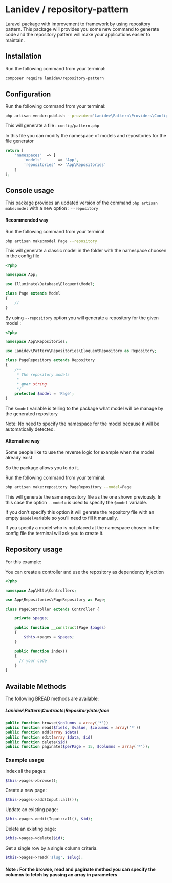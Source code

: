 # Lanidev / repository-pattern
Laravel package with improvement to framework by using repository pattern. This package will provides you some new command to generate code and the repository pattern will make your applications easier to maintain.

## Installation

Run the following command from your terminal:

 ```bash
 composer require lanidev/repository-pattern
 ```

## Configuration

Run the following command from your terminal:

 ```bash
 php artisan vendor:publish --provider="Lanidev\Pattern\Providers\ConfigServiceProvider"
 ```

This will generate a file : ```config/pattern.php```

In this file you can modify the namespace of models and repositories for the file generator

```php
return [
    'namespaces'  => [
        'models'       => 'App',
        'repositories' => 'App\Repositories'
    ]
];
```

## Console usage

This package provides an updated version of the command ```php artisan make:model``` with a new option : ```--repository```

#### Recommended way

Run the following command from your terminal

```bash
php artisan make:model Page --repository
```

This will generate a classic model in the folder with the namespace choosen in the config file

```php
<?php

namespace App;

use Illuminate\Database\Eloquent\Model;

class Page extends Model
{
    //
}

```

By using ```--repository``` option you will generate a repository for the given model :

```php
<?php

namespace App\Repositories;

use Lanidev\Pattern\Repositories\EloquentRepository as Repository;

class PageRepository extends Repository
{
    /**
     * The repository models
     *
     * @var string
     */
    protected $model = 'Page';
}

```

The ```$model``` variable is telling to the package what model will be manage by the generated repository

Note: No need to specify the namespace for the model because it will be automatically detected.

#### Alternative way

Some people like to use the reverse logic for example when the model already exist

So the package allows you to do it.

Run the following command from your terminal:

```bash
php artisan make:repository PageRepository --model=Page
```

This will generate the same repository file as the one shown previously. In this case the option ```--model=``` is used to specify the ```$model``` variable.

If you don't specify this option it will genrate the repository file with an empty ```$model```variable so you'll need to fill it manually.

If you specify a model who is not placed at the namespace chosen in the config file the terminal will ask you to create it.


## Repository usage

For this example:

You can create a controller and use the repository as dependency injection

```php
<?php

namespace App\Http\Controllers;

use App\Repositories\PageRepository as Page;

class PageController extends Controller {

    private $pages;

    public function __construct(Page $pages)
    {
        $this->pages = $pages;
    }

    public function index()
    {
      // your code
    }
}
```

## Available Methods

The following BREAD methods are available:

##### Lanidev\Pattern\Contracts\RepositoryInterface

```php
public function browse($columns = array('*'))
public function read($field, $value, $columns = array('*'))
public function add(array $data)
public function edit(array $data, $id)
public function delete($id)
public function paginate($perPage = 15, $columns = array('*'));

```

### Example usage

Index all the pages:
```php
$this->pages->browse();
```

Create a new page:

```php
$this->pages->add(Input::all());
```

Update an existing page:

```php
$this->pages->edit(Input::all(), $id);
```

Delete an existing page:

```php
$this->pages->delete($id);
```

Get a single row by a single column criteria.

```php
$this->pages->read('slug', $slug);
```

#### Note : For the browse, read and paginate method you can specify the columns to fetch by passing an array in parameters

